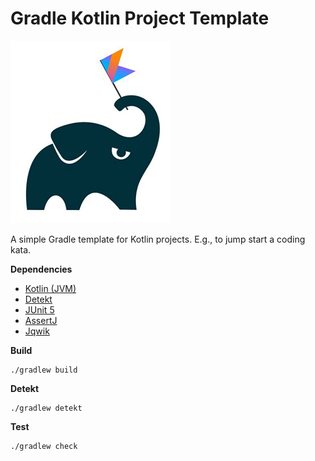 # Gradle Kotlin Project Template

![alt text](gradle-kotlin-logo.jpeg "Gradle Kotlin")

A simple Gradle template for Kotlin projects. E.g., to jump start a coding kata.

**Dependencies**
* [Kotlin (JVM)](https://kotlinlang.org/docs/home.html)
* [Detekt](https://detekt.github.io/detekt/)
* [JUnit 5](https://junit.org/junit5/docs/current/user-guide/)
* [AssertJ](https://assertj.github.io/doc/)
* [Jqwik](https://jqwik.net/)

**Build**
```
./gradlew build
```

**Detekt**
```
./gradlew detekt
```

**Test**
```
./gradlew check
```